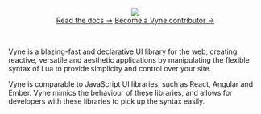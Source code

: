 <!-- 
    (c) 2022 Vyne.lua
    README.md
--> 
<p align="center">
    <img src="https://i.ibb.co/py56mbd/text-1663966555825.png" ><br />
    <a href=".">Read the docs →</a>
    <a href=".">Become a Vyne contributor →</a>
</p><br />

<p>Vyne is a blazing-fast and declarative UI library for the web, creating reactive, versatile and aesthetic applications by manipulating the flexible syntax of Lua to provide simplicity and control over your site.</p>

<p>Vyne is comparable to JavaScript UI libraries, such as React, Angular and Ember. Vyne mimics the behaviour of these libraries, and allows for developers with these libraries to pick up the syntax easily.</p>




